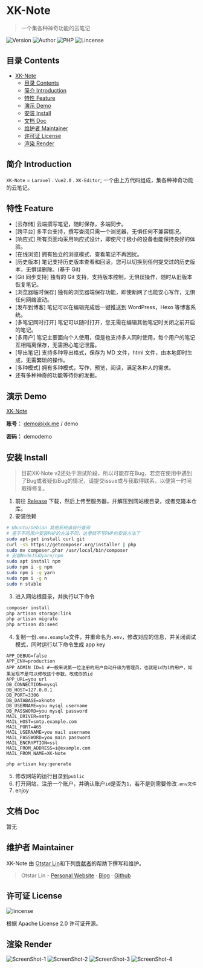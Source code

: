 # XK-Note

> 一个集各种神奇功能的云笔记

![Version](https://img.shields.io/github/release/syfxlin/xknote.svg?label=Version&style=flat-square) ![Author](https://img.shields.io/badge/Author-Otstar%20Lin-blue.svg?style=flat-square) ![PHP](https://img.shields.io/badge/php-7.0%2B-green.svg?style=flat-square) ![Lincense](https://img.shields.io/github/license/syfxlin/xknote.svg?style=flat-square)

## 目录 Contents

- [XK-Note](#xk-note)
  - [目录 Contents](#%e7%9b%ae%e5%bd%95-contents)
  - [简介 Introduction](#%e7%ae%80%e4%bb%8b-introduction)
  - [特性 Feature](#%e7%89%b9%e6%80%a7-feature)
  - [演示 Demo](#%e6%bc%94%e7%a4%ba-demo)
  - [安装 Install](#%e5%ae%89%e8%a3%85-install)
  - [文档 Doc](#%e6%96%87%e6%a1%a3-doc)
  - [维护者 Maintainer](#%e7%bb%b4%e6%8a%a4%e8%80%85-maintainer)
  - [许可证 License](#%e8%ae%b8%e5%8f%af%e8%af%81-license)
  - [渲染 Render](#%e6%b8%b2%e6%9f%93-render)

## 简介 Introduction

`XK-Note` = `Laravel` . `Vue2.0` . `XK-Editor`;
一个由上方代码组成，集各种神奇功能的云笔记。

## 特性 Feature

- [云存储] 云端撰写笔记，随时保存，多端同步。
- [跨平台] 多平台支持，撰写查阅只需一个浏览器，无惧任何不兼容情况。
- [响应式] 所有页面均采用响应式设计，即使尺寸极小的设备也能保持良好的体验。
- [在线浏览] 拥有独立的浏览模式，查看笔记不再困扰。
- [历史版本] 笔记支持历史版本查看和回滚，您可以切换到任何提交过的历史版本，无惧误删除。(基于 Git)
- [Git 同步支持] 独有的 Git 支持，支持版本控制，无惧误操作，随时从旧版本恢复笔记。
- [浏览器临时保存] 独有的浏览器端保存功能，即使断网了也能安心写作，无惧任何网络波动。
- [发布到博客] 笔记可以在编辑完成后一键推送到 WordPress，Hexo 等博客系统。
- [多笔记同时打开] 笔记可以随时打开，您无需在编辑其他笔记时关闭之前开启的笔记。
- [多用户] 笔记主要面向个人使用，但是也支持多人同时使用，每个用户的笔记互相隔离保存，无需担心笔记泄露。
- [导出笔记] 支持多种导出格式，保存为 MD 文件，html 文件，由本地即时生成，无需繁琐的操作。
- [多种模式] 拥有多种模式，写作，预览，阅读，满足各种人的需求。
- 还有多种神奇的功能等待你的发掘。

## 演示 Demo

[XK-Note](https://note.ixk.me)

**账号：** demo@ixk.me / demo

**密码：** demodemo

## 安装 Install

> 目前XK-Note v2还处于测试阶段，所以可能存在Bug，若您在使用中遇到了Bug或者疑似Bug的情况，请提交issue或与我取得联系，以便第一时间取得修复。

1. 前往 [Release](https://github.com/syfxlin/xknote/releases) 下载，然后上传至服务器，并解压到网站根目录，或者克隆本仓库。
2. 安装依赖

```bash
# Ubuntu/Debian 其他系统请自行查阅
# 鉴于不同用户安装PHP的方法不同，这里就不写PHP的安装方法了
sudo apt-get install curl git
curl -sS https://getcomposer.org/installer | php
sudo mv composer.phar /usr/local/bin/composer
# 安装NodeJS和yarn/npm
sudo apt install npm
sudo npm i -g npm
sudo npm i -g yarn
sudo npm i -g n
sudo n stable
```

3. 进入网站根目录，并执行以下命令

```bash
composer install
php artisan storage:link
php artisan migrate
php artisan db:seed
```

4. 复制一份`.env.example`文件，并重命名为`.env`，修改对应的信息，并关闭调试模式，同时运行以下命令生成 app key

```
APP_DEBUG=false
APP_ENV=production
APP_ADMIN_ID=1 #一般来说第一位注册的用户自动升级为管理员，也就是id为1的用户，如果发现不是可以修改这个参数，改成你的id
APP_URL=you url
DB_CONNECTION=mysql
DB_HOST=127.0.0.1
DB_PORT=3306
DB_DATABASE=xknote
DB_USERNAME=you mysql username
DB_PASSWORD=you mysql password
MAIL_DRIVER=smtp
MAIL_HOST=smtp.example.com
MAIL_PORT=465
MAIL_USERNAME=you mail username
MAIL_PASSWORD=you main password
MAIL_ENCRYPTION=ssl
MAIL_FROM_ADDRESS=i@example.com
MAIL_FROM_NAME=XK-Note
```

```
php artisan key:generate
```

5. 修改网站的运行目录到`public`
6. 打开网站，注册一个账户，并确认账户`id`是否为`1`，若不是则需要修改`.env文件`
7. enjoy

## 文档 Doc

暂无

## 维护者 Maintainer

XK-Note 由 [Otstar Lin](https://ixk.me/)和下列[贡献者](https://github.com/syfxlin/xknote/graphs/contributors)的帮助下撰写和维护。

> Otstar Lin - [Personal Website](https://ixk.me/) · [Blog](https://blog.ixk.me/) · [Github](https://github.com/syfxlin)

## 许可证 License

![lincense](https://img.shields.io/github/license/syfxlin/xknote.svg?style=flat-square)

根据 Apache License 2.0 许可证开源。

## 渲染 Render

![ScreenShot-1](https://raw.githubusercontent.com/syfxlin/xknote/master/screenshot-1.png)
![ScreenShot-2](https://raw.githubusercontent.com/syfxlin/xknote/master/screenshot-2.png)
![ScreenShot-3](https://raw.githubusercontent.com/syfxlin/xknote/master/screenshot-3.png)
![ScreenShot-4](https://raw.githubusercontent.com/syfxlin/xknote/master/screenshot-4.png)
